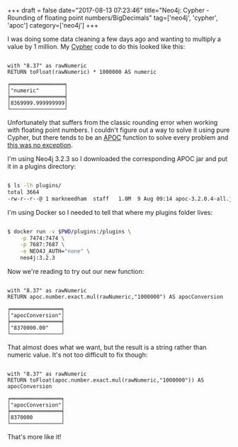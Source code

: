 +++
draft = false
date="2017-08-13 07:23:46"
title="Neo4j: Cypher - Rounding of floating point numbers/BigDecimals"
tag=['neo4j', 'cypher', 'apoc']
category=['neo4j']
+++

<p>
I was doing some data cleaning a few days ago and wanting to multiply a value by 1 million. My <a href="https://neo4j.com/developer/cypher-query-language/">Cypher</a> code to do this looked like this:
</p>



~~~cypher

with "8.37" as rawNumeric 
RETURN toFloat(rawNumeric) * 1000000 AS numeric

╒═════════════════╕
│"numeric"        │
╞═════════════════╡
│8369999.999999999│
└─────────────────┘
~~~

<p>
Unfortunately that suffers from the classic rounding error when working with floating point numbers. I couldn't figure out a way to solve it using pure Cypher, but there tends to be an <a href="https://neo4j-contrib.github.io/neo4j-apoc-procedures/">APOC</a> function to solve every problem and <a href="https://neo4j-contrib.github.io/neo4j-apoc-procedures/index32.html#_handle_biginteger_and_bigdecimal">this was no exception</a>.
</p>


<p>I'm using Neo4j 3.2.3 so I downloaded the corresponding APOC jar and put it in a plugins directory:
</p>



~~~bash

$ ls -lh plugins/
total 3664
-rw-r--r--@ 1 markneedham  staff   1.8M  9 Aug 09:14 apoc-3.2.0.4-all.jar
~~~

<p>
I'm using Docker so I needed to tell that where my plugins folder lives:
</p>



~~~bash

$ docker run -v $PWD/plugins:/plugins \
    -p 7474:7474 \
    -p 7687:7687 \
    -e NEO4J_AUTH="none" \
    neo4j:3.2.3
~~~

<p>
Now we're reading to try out our new function:
</p>



~~~cypher

with "8.37" as rawNumeric 
RETURN apoc.number.exact.mul(rawNumeric,"1000000") AS apocConversion

╒════════════════╕
│"apocConversion"│
╞════════════════╡
│"8370000.00"    │
└────────────────┘
~~~

<p>
That almost does what we want, but the result is a string rather than numeric value. It's not too difficult to fix though:
</p>



~~~cypher

with "8.37" as rawNumeric 
RETURN toFloat(apoc.number.exact.mul(rawNumeric,"1000000")) AS apocConversion

╒════════════════╕
│"apocConversion"│
╞════════════════╡
│8370000         │
└────────────────┘
~~~

<p>
That's more like it!
</p>

